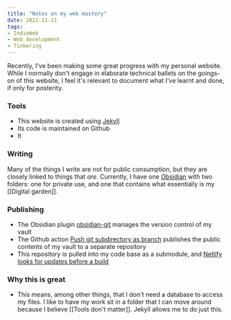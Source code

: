 ```yaml
---
title: "Notes on my web mastery"
date: 2022-11-21
tags:
- IndieWeb
- Web development
- Tinkering
---
```

Recently, I've been making some great progress with my personal website. While I normally don't engage in elaborate technical ballets on the goings-on of this website, I feel it's relevant to document what I've learnt and done, if only for posterity.

### Tools
- This website is created using [Jekyll](https://jekyllrb.com/)
- Its code is maintained on Github
- It

### Writing
Many of the things I write are not for public consumption, but they are closely linked to things that *are*. Currently, I have one [Obsidian](https://obsidian.md/) with two folders: one for private use, and one that contains what essentially is my [[Digital garden]]. 

### Publishing
- The Obsidian plugin [obsidian-git](https://github.com/denolehov/obsidian-git) manages the version control of my vault
- The Github action [Push git subdirectory as branch](https://github.com/marketplace/actions/push-git-subdirectory-as-branch) publishes the public contents of my vault to a separate repository
- This repository is pulled into my code base as a submodule, and [Netlify looks for updates before a build](https://mtsknn.fi/blog/netlify-updating-private-git-submodule/)

### Why this is great
- This means, among other things, that I don't need a database to access my files. I like to have my work sit in a folder that I can move around because I believe [[Tools don't matter]]. Jekyll allows me to do just this.